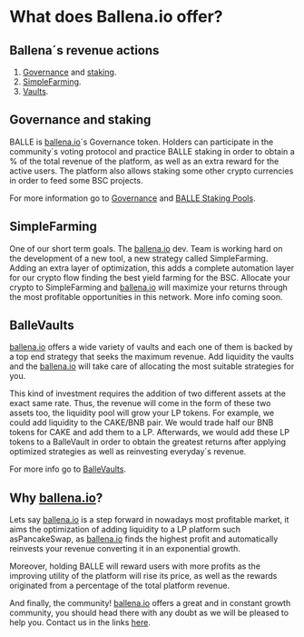 # What does Ballena.io offer?

## Ballena´s revenue actions

1. [Governance](governance.md) and [staking](products/balle-staking-pool.md).
2. [SimpleFarming](products/simplefarming.md).
3. [Vaults](products/ballevaults-pancake-swap.md).

## Governance and staking

BALLE is [ballena.io](https://ballena.io/)´s Governance token. Holders can participate in the community´s voting protocol and practice BALLE staking in order to obtain a % of the total revenue of the platform, as well as an extra reward for the active users. The platform also allows staking some other crypto currencies in order to feed some BSC projects.

For more information go to [Governance](governance.md) and [BALLE Staking Pools](products/balle-staking-pool.md).



## SimpleFarming

One of our short term goals. The [ballena.io](https://ballena.io/) dev. Team is working hard on the development of a new tool, a new strategy called SimpleFarming. Adding an extra layer of optimization, this adds a complete automation layer for our crypto flow finding the best yield farming for the BSC. Allocate your crypto to SimpleFarming and [ballena.io](https://ballena.io/) will maximize your returns through the most profitable opportunities in this network. More info coming soon.



## BalleVaults

[ballena.io](https://ballena.io/) offers a wide variety of vaults and each one of them is backed by a top end strategy that seeks the maximum revenue. Add liquidity the vaults and the [ballena.io](https://ballena.io/) will take care of allocating the most suitable strategies for you.

This kind of investment requires the addition of two different assets at the exact same rate. Thus, the revenue will come in the form of these two assets too, the liquidity pool will grow your LP tokens. For example, we could add liquidity to the CAKE/BNB pair. We would trade half our BNB tokens for CAKE and add them to a LP. Afterwards, we would add these LP tokens to a BalleVault in order to obtain the greatest returns after applying optimized strategies as well as reinvesting everyday´s revenue.

For more info go to [BalleVaults](products/ballevaults-pancake-swap.md).



## Why [ballena.io](https://ballena.io/)?

Lets say [ballena.io](https://ballena.io/) is a step forward in nowadays most profitable market, it aims the optimization of adding liquidity to a LP platform such asPancakeSwap, as [ballena.io](https://ballena.io/) finds the highest profit and automatically reinvests your revenue converting it in an exponential growth.

Moreover, holding BALLE will reward users with more profits as the improving utility of the platform will rise its price, as well as the rewards originated from a percentage of the total platform revenue.

And finally, the community! [ballena.io](https://ballena.io/) offers a great and in constant growth community, you should head there with any doubt as we will be pleased to help you. Contact us in the links [here](./#community).




